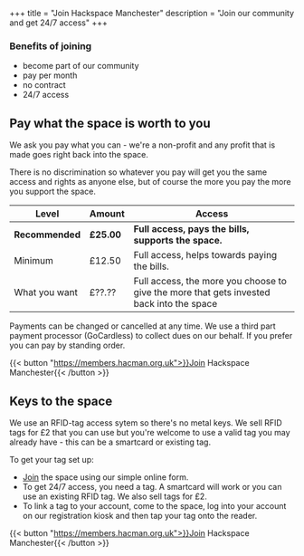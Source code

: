 +++
    title = "Join Hackspace Manchester"
    description = "Join our community and get 24/7 access"
+++

### Benefits of joining 
* become part of our community
* pay per month
* no contract
* 24/7 access


## Pay what the space is worth to you
We ask you pay what you can - we're a non-profit and any profit that is made goes right back into the space.

There is no discrimination so whatever you pay will get you the same access and rights as anyone else, but of course the more you pay the more you support the space.

| Level           | Amount     | Access                                                                                   |
| --------------- | ---------- | ---------------------------------------------------------------------------------------- |
| **Recommended** | **£25.00** | **Full access, pays the bills, supports the space.**                                     |
| Minimum         | £12.50     | Full access, helps towards paying the bills.                                             |
| What you want   | £??.??     | Full access, the more you choose to give the more that gets invested back into the space |

Payments can be changed or cancelled at any time. We use a third part payment processor (GoCardless) to collect dues on our behalf. If you prefer you can pay by standing order.

{{< button "https://members.hacman.org.uk">}}Join Hackspace Manchester{{< /button >}}

## Keys to the space
We use an RFID-tag access sytem so there's no metal keys. 
We sell RFID tags for £2 that you can use but you're welcome to use a valid tag you may already have - this can be a smartcard or existing tag.

To get your tag set up:
* [Join](https://members.hacman.org.uk/) the space using our simple online form.
* To get 24/7 access, you need a tag. A smartcard will work or you can use an existing RFID tag. We also sell tags for £2. 
* To link a tag to your account, come to the space, log into your account on our registration kiosk and then tap your tag onto the reader.

{{< button "https://members.hacman.org.uk">}}Join Hackspace Manchester{{< /button >}}
